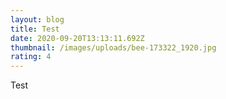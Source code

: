 ```yaml
---
layout: blog
title: Test
date: 2020-09-20T13:13:11.692Z
thumbnail: /images/uploads/bee-173322_1920.jpg
rating: 4
---
```

Test